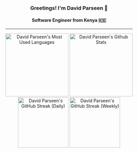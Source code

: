 <div align="center">

### Greetings! I'm David Parseen 🚀

#### Software Engineer from Kenya 🇰🇪

<hr width="80%"/>

<img height="200" src="https://github-readme-stats-1c31-git-main-david-parseens-projects.vercel.app/api/top-langs/?username=parseen254&layout=compact&hide=solidity,ruby,php,scss,vue,html,handlebars,rust&langs_count=10&size_weight=0.5&count_weight=0.5&card_width=320" alt="David Parseen's Most Used Languages" />
<img height="200" src="https://github-readme-stats-1c31-git-main-david-parseens-projects.vercel.app/api/?username=parseen254&layout=compact&hide=stars,contribs&show=reviews,prs_merged,prs_merged_percentage&show_icons=true&rank_icon=github&custom_title=David%20Parseen's%20Github%20Stats&card_width=318" alt="David Parseen's Github Stats" />

<img height="160" src="https://github-readme-streak-stats-git-main-david-parseens-projects.vercel.app?user=parseen254&mode=daily&card_width=420" alt="David Parseen's GitHub Streak (Daily)" />
<img height="160" src="https://github-readme-streak-stats-git-main-david-parseens-projects.vercel.app?user=parseen254&mode=weekly&card_width=422" alt="David Parseen's GitHub Streak (Weekly)" />



</div>
